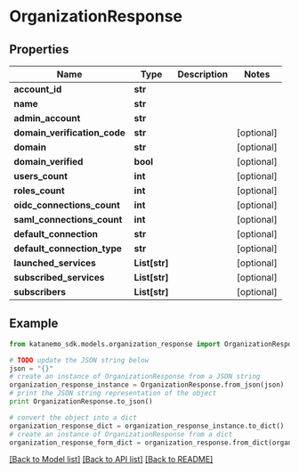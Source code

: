 # OrganizationResponse


## Properties
Name | Type | Description | Notes
------------ | ------------- | ------------- | -------------
**account_id** | **str** |  | 
**name** | **str** |  | 
**admin_account** | **str** |  | 
**domain_verification_code** | **str** |  | [optional] 
**domain** | **str** |  | [optional] 
**domain_verified** | **bool** |  | [optional] 
**users_count** | **int** |  | [optional] 
**roles_count** | **int** |  | [optional] 
**oidc_connections_count** | **int** |  | [optional] 
**saml_connections_count** | **int** |  | [optional] 
**default_connection** | **str** |  | [optional] 
**default_connection_type** | **str** |  | [optional] 
**launched_services** | **List[str]** |  | [optional] 
**subscribed_services** | **List[str]** |  | [optional] 
**subscribers** | **List[str]** |  | [optional] 

## Example

```python
from katanemo_sdk.models.organization_response import OrganizationResponse

# TODO update the JSON string below
json = "{}"
# create an instance of OrganizationResponse from a JSON string
organization_response_instance = OrganizationResponse.from_json(json)
# print the JSON string representation of the object
print OrganizationResponse.to_json()

# convert the object into a dict
organization_response_dict = organization_response_instance.to_dict()
# create an instance of OrganizationResponse from a dict
organization_response_form_dict = organization_response.from_dict(organization_response_dict)
```
[[Back to Model list]](../README.md#documentation-for-models) [[Back to API list]](../README.md#documentation-for-api-endpoints) [[Back to README]](../README.md)


